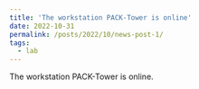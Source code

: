 ```yaml
---
title: 'The workstation PACK-Tower is online'
date: 2022-10-31
permalink: /posts/2022/10/news-post-1/
tags:
  - lab
---
```


The workstation PACK-Tower is online.
